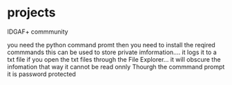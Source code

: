 # projects
IDGAF+ commmunity 

you need the python command promt 
then you need to install the reqired commmands 
this can be used to store private imformation.... it logs it to a txt file
if you open the txt files through the File Explorer... it will obscure the infomation that way it cannot be read 
onnly Thourgh the commmand prompt 
it is password protected 
